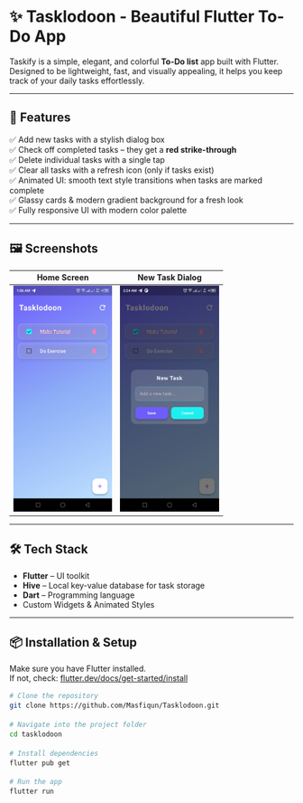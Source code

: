 # ✨ Tasklodoon - Beautiful Flutter To-Do App

Taskify is a simple, elegant, and colorful **To-Do list** app built with Flutter.  
Designed to be lightweight, fast, and visually appealing, it helps you keep track of your daily tasks effortlessly.

---

## 🌟 Features

✅ Add new tasks with a stylish dialog box  
✅ Check off completed tasks – they get a **red strike-through**  
✅ Delete individual tasks with a single tap  
✅ Clear all tasks with a refresh icon (only if tasks exist)  
✅ Animated UI: smooth text style transitions when tasks are marked complete  
✅ Glassy cards & modern gradient background for a fresh look  
✅ Fully responsive UI with modern color palette  

---

## 🖼️ Screenshots

| Home Screen | New Task Dialog |
|------------|-----------------|
| <img src="asset/home.jpg" height="400"> | <img src="asset/newtask.jpg" height="400"> |



---

## 🛠️ Tech Stack

- **Flutter** – UI toolkit
- **Hive** – Local key-value database for task storage
- **Dart** – Programming language
- Custom Widgets & Animated Styles

---

## 📦 Installation & Setup

Make sure you have Flutter installed.  
If not, check: [flutter.dev/docs/get-started/install](https://flutter.dev/docs/get-started/install)

```bash
# Clone the repository
git clone https://github.com/Masfiqun/Tasklodoon.git

# Navigate into the project folder
cd tasklodoon

# Install dependencies
flutter pub get

# Run the app
flutter run
